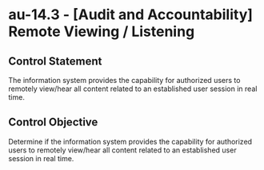 # au-14.3 - \[Audit and Accountability\] Remote Viewing / Listening

## Control Statement

The information system provides the capability for authorized users to remotely view/hear all content related to an established user session in real time.

## Control Objective

Determine if the information system provides the capability for authorized users to remotely view/hear all content related to an established user session in real time.
